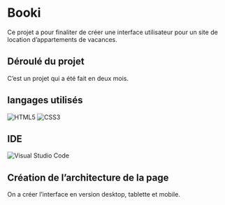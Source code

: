 # Booki

Ce projet a pour finaliter de créer une interface utilisateur pour un site de location d’appartements de vacances.

##  Déroulé du projet
C’est un projet qui a été fait en deux mois.

## langages utilisés
  
![HTML5](https://img.shields.io/badge/html5-%23E34F26.svg?style=for-the-badge&logo=html5&logoColor=white)
![CSS3](https://img.shields.io/badge/css3-%231572B6.svg?style=for-the-badge&logo=css3&logoColor=white)


## IDE  
![Visual Studio Code](https://img.shields.io/badge/Visual%20Studio%20Code-0078d7.svg?style=for-the-badge&logo=visual-studio-code&logoColor=white)


##  Création de l’architecture de la page
On a créer l’interface en version desktop, tablette et mobile.
